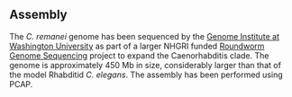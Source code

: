 Assembly
--------

The *C. remanei* genome has been sequenced by the [Genome Institute at
Washington University](http://genome.wustl.edu/) as part of a larger
NHGRI funded [Roundworm Genome
Sequencing](http://www.genome.gov/11007952) project to expand the
Caenorhabditis clade. The genome is approximately 450 Mb in size,
considerably larger than that of the model Rhabditid *C. elegans*. The
assembly has been performed using PCAP.
